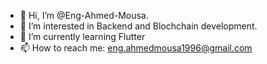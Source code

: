 - 👋 Hi, I’m @Eng-Ahmed-Mousa.
- 👀 I’m interested in Backend and Blochchain development.
- 🌱 I’m currently learning Flutter
- 📫 How to reach me: eng.ahmedmousa1996@gmail.com

<!---
Eng-Ahmed-Mousa/Eng-Ahmed-Mousa is a ✨ special ✨ repository because its `README.md` (this file) appears on your GitHub profile.
You can click the Preview link to take a look at your changes.
--->
